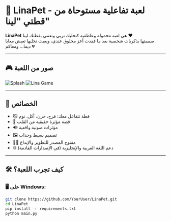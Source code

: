# 🐾 LinaPet - لعبة تفاعلية مستوحاة من قطتي "لينا"

**LinaPet** هي لعبة محمولة وعاطفية كتخليك تربي وتعتني بقطتك لينا ❤️  
صممتها بذكريات شخصية بعد ما فقدت أعز مخلوق عندي، وبغيت نخليها تعيش معايا ديما… ومعاكم 💔

---

## 🎮 صور من اللعبة

![Splash](assets/images/splash.png)
![Lina Game](assets/images/lina.png)

---

## 🧠 الخصائص

- 🐱 قطة تتفاعل معك: فرح، حزن، أكل، نوم  
- 📖 قصة مؤثرة حقيقية من القلب  
- 🔊 مؤثرات صوتية واقعية  
- 🖼️ تصميم بسيط وجذاب  
- 🧑‍💻 مفتوح المصدر للتطوير والإبداع  
- 🌐 دعم اللغة العربية والإنجليزية (في الإصدارات القادمة)

---

## 🛠️ كيف تجرب اللعبة؟

### 🖥️ على Windows:

```bash
git clone https://github.com/YourUser/LinaPet.git
cd LinaPet
pip install -r requirements.txt
python main.py
